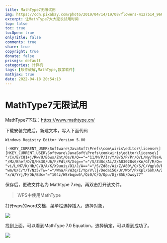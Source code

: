 ```yaml
---
title: MathType7无限试用
img: https://cdn.pixabay.com/photo/2019/04/14/19/08/flowers-4127514_960_720.jpg
excerpt: 让MathType7大大延长试用时间
top: false
toc: true
tocOpen: true
onlyTitle: false
comments: true
share: true
copyright: true
donate: false
prismjs: default
categories: 计算机
tags: [软件破解,MathType,数学软件]
mathjax: true
date: 2022-04-18 20:54:13
---
```


# MathType7无限试用



MathType7下载：https://www.mathtype.cn/

下载安装完成后，新建文本，写入下面代码

```
Windows Registry Editor Version 5.00
 
[-HKEY_CURRENT_USER\Software\JavaSoft\Prefs\com\wiris\editor\license\]
[HKEY_CURRENT_USER\Software\JavaSoft\Prefs\com\wiris\editor\license\]
"/Cv/E/C81+j/Rw/U/E6ws/Znt/Os/K/Q=="="11/M/P/Ir/Y/B/S/P/Pr/Q/L/Ny/T9s4/Iw=="
"/Mz/Bhef/D/Q/Hs30/U6/F/Pdl/R/Xsg=="="/S/Zd8c/Ai/Z/A83028s6/Kn/Gf/M/Q=="
"vi/L/M7/K/Hb/C/O/A/K/X9uuis/O1/J/A=="="/S/Zd8c/Ai/Z/A80\/O/S/C/Vgp\0/P/Q=="
"wm/U/C/Y/T/Nz5/Tw="="/Wna/F/W3q/I/Yp/V\lj/Dedai56/Ur/Wpf/P/Kpl/Soh/A/Z/Qe\6hit3ym\6m5sp/B/B/Q=="
"x/W/Yrj/M/Db/Bds="="104z/W8rbqpw5\/Qz0/C/Q/Opu/Dj/B5b/Dwsy77"
```

保存后，更改文件名为 Mathtype 7.reg，再双击打开该文件。



> WPS中使用MathType

打开wps的word文档，菜单栏选择插入，选择对象，

![](https://s2.loli.net/2022/04/18/6HpodWBCQ4N5SUn.png)

找到上面，可以看到MathType 7.0 Equation，选择确定，可以看到成功了。

![](https://s2.loli.net/2022/04/18/2uX7cz8AhaYFUNv.png)



